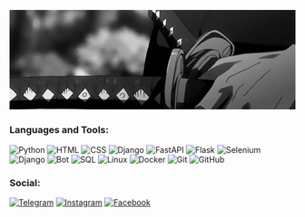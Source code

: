 [![Header](https://github.com/Atoshol/Atoshol/blob/main/assets/katana.gif)](https://www.instagram.com/atoshol_)

### Languages and Tools:
![Python](https://img.shields.io/badge/-Python-090909?style=for-the-badge&logo=Python)
![HTML](https://img.shields.io/badge/html-090909?style=for-the-badge&logo=html5&logoColor=white)
![CSS](https://img.shields.io/badge/-css-090909?style=for-the-badge&logo=css3)
![Django](https://img.shields.io/badge/-Django-090909?style=for-the-badge&logo=django)
![FastAPI](https://img.shields.io/badge/-fastapi-090909?style=for-the-badge&logo=fastapi)
![Flask](https://img.shields.io/badge/-flask-090909?style=for-the-badge&logo=flask)
![Selenium](https://img.shields.io/badge/-Selenium-090909?style=for-the-badge&logo=Selenium)
![Django](https://img.shields.io/badge/-flask-090909?style=for-the-badge&logo=)
![Bot](https://img.shields.io/badge/-Bots-090909?style=for-the-badge&logo=telegram)
![SQL](https://img.shields.io/badge/-sql-090909?style=for-the-badge&logo=postgresql)
![Linux](https://img.shields.io/badge/-Linux-090909?style=for-the-badge&logo=Linux)
![Docker](https://img.shields.io/badge/-Docker-090909?style=for-the-badge&logo=Docker)
![Git](https://img.shields.io/badge/-Git-090909?style=for-the-badge&logo=git)
![GitHub](https://img.shields.io/badge/-GitHub-090909?style=for-the-badge&logo=github)

### Social:
[![Telegram](https://img.shields.io/badge/-Telegram-090909?style=for-the-badge&logo=telegram&logoColor=27A0D9)](https://t.me/atoshol)
[![Instagram](https://img.shields.io/badge/-Instagram-090909?style=for-the-badge&logo=instagram&logoColor=B4068E)](https://www.instagram.com/atoshol_)
[![Facebook](https://img.shields.io/badge/-Facebook-090909?style=for-the-badge&logo=Facebook&logoColor=1195F5)](https://www.facebook.com/atoshol/)
